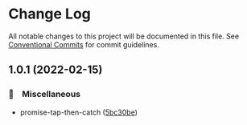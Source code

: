 # Change Log

All notable changes to this project will be documented in this file.
See [Conventional Commits](https://conventionalcommits.org) for commit guidelines.

## 1.0.1 (2022-02-15)


### 🔖　Miscellaneous

* promise-tap-then-catch ([5bc30be](https://github.com/bluelovers/ws-promise/commit/5bc30be5cb2c70f26647ac20cab02451f859e6c3))
